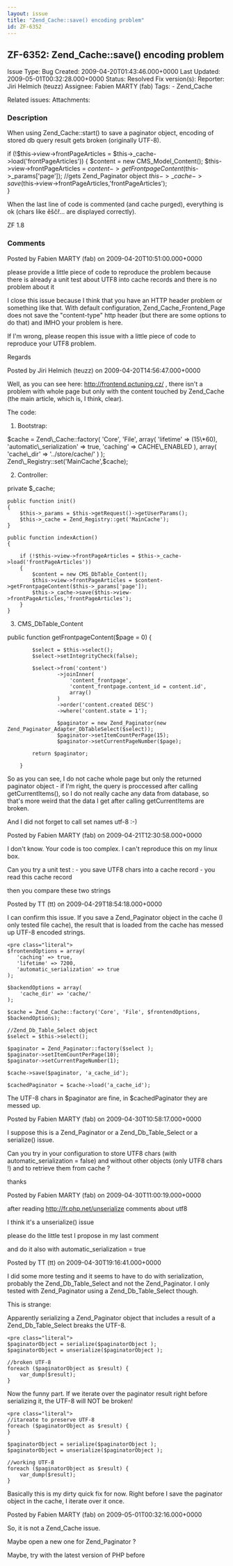 ```yaml
---
layout: issue
title: "Zend_Cache::save() encoding problem"
id: ZF-6352
---
```


ZF-6352: Zend\_Cache::save() encoding problem
---------------------------------------------

 Issue Type: Bug Created: 2009-04-20T01:43:46.000+0000 Last Updated: 2009-05-01T00:32:28.000+0000 Status: Resolved Fix version(s): 
 Reporter:  Jiri Helmich (teuzz)  Assignee:  Fabien MARTY (fab)  Tags: - Zend\_Cache
 
 Related issues: 
 Attachments: 
### Description

When using Zend\_Cache::start() to save a paginator object, encoding of stored db query result gets broken (originally UTF-8).

if (!$this->view->frontPageArticles = $this->\_cache->load('frontPageArticles')) { $content = new CMS\_Model\_Content(); $this->view->frontPageArticles = $content->getFrontpageContent($this->\_params['page']); //gets Zend\_Paginator object $this->\_cache->save($this->view->frontPageArticles,'frontPageArticles');  
 }

When the last line of code is commented (and cache purged), everything is ok (chars like ěščř... are displayed correctly).

ZF 1.8

 

 

### Comments

Posted by Fabien MARTY (fab) on 2009-04-20T10:51:00.000+0000

please provide a little piece of code to reproduce the problem because there is already a unit test about UTF8 into cache records and there is no problem about it

I close this issue because I think that you have an HTTP header problem or something like that. With default configuration, Zend\_Cache\_Frontend\_Page does not save the "content-type" http header (but there are some options to do that) and IMHO your problem is here.

If I'm wrong, please reopen this issue with a little piece of code to reproduce your UTF8 problem.

Regards

 

 

Posted by Jiri Helmich (teuzz) on 2009-04-20T14:56:47.000+0000

Well, as you can see here: <http://frontend.pctuning.cz/> , there isn't a problem with whole page but only with the content touched by Zend\_Cache (the main article, which is, I think, clear).

The code:

1) Bootstrap:

$cache = Zend\_Cache::factory( 'Core', 'File', array( 'lifetime' => (15\*60), 'automatic\_serialization' => true, 'caching' => CACHE\_ENABLED ), array( 'cache\_dir' => '../store/cache/' ) ); Zend\_Registry::set('MainCache',$cache);

2) Controller:

private $\_cache;

 
    public function init()
    {
        $this->_params = $this->getRequest()->getUserParams();
        $this->_cache = Zend_Registry::get('MainCache');
    }
    
    public function indexAction()
    {
    
        if (!$this->view->frontPageArticles = $this->_cache->load('frontPageArticles'))
        {
            $content = new CMS_DbTable_Content();
            $this->view->frontPageArticles = $content->getFrontpageContent($this->_params['page']);
            $this->_cache->save($this->view->frontPageArticles,'frontPageArticles');                
        } 
    }


3) CMS\_DbTable\_Content

public function getFrontpageContent($page = 0) {

 
            $select = $this->select();
            $select->setIntegrityCheck(false);
    
            $select->from('content')
                    ->joinInner(
                        'content_frontpage',
                        'content_frontpage.content_id = content.id',
                        array()
                    )
                    ->order('content.created DESC')
                    ->where('content.state = 1');
    
                    $paginator = new Zend_Paginator(new Zend_Paginator_Adapter_DbTableSelect($select));
                    $paginator->setItemCountPerPage(15);
                    $paginator->setCurrentPageNumber($page);
    
            return $paginator;
    
        }


So as you can see, I do not cache whole page but only the returned paginator object - if I'm right, the query is proccessed after calling getCurrentItems(), so I do not really cache any data from database, so that's more weird that the data I get after calling getCurrentItems are broken.

And I did not forget to call set names utf-8 :-)

 

 

Posted by Fabien MARTY (fab) on 2009-04-21T12:30:58.000+0000

I don't know. Your code is too complex. I can't reproduce this on my linux box.

Can you try a unit test : - you save UTF8 chars into a cache record - you read this cache record

then you compare these two strings

 

 

Posted by TT (tt) on 2009-04-29T18:54:18.000+0000

I can confirm this issue. If you save a Zend\_Paginator object in the cache (I only tested file cache), the result that is loaded from the cache has messed up UTF-8 encoded strings.

 
    <pre class="literal"> 
    $frontendOptions = array(
       'caching' => true,
       'lifetime' => 7200, 
       'automatic_serialization' => true
    );
    
    $backendOptions = array(
        'cache_dir' => 'cache/' 
    );
    
    $cache = Zend_Cache::factory('Core', 'File', $frontendOptions, $backendOptions);
    
    //Zend_Db_Table_Select object
    $select = $this->select();
    
    $paginator = Zend_Paginator::factory($select );
    $paginator->setItemCountPerPage(10);
    $paginator->setCurrentPageNumber(1);
    
    $cache->save($paginator, 'a_cache_id');
    
    $cachedPaginator = $cache->load('a_cache_id');


The UTF-8 chars in $paginator are fine, in $cachedPaginator they are messed up.

 

 

Posted by Fabien MARTY (fab) on 2009-04-30T10:58:17.000+0000

I suppose this is a Zend\_Paginator or a Zend\_Db\_Table\_Select or a serialize() issue.

Can you try in your configuration to store UTF8 chars (with automatic\_serialization = false) and without other objects (only UTF8 chars !) and to retrieve them from cache ?

thanks

 

 

Posted by Fabien MARTY (fab) on 2009-04-30T11:00:19.000+0000

after reading <http://fr.php.net/unserialize> comments about utf8

I think it's a unserialize() issue

please do the little test I propose in my last comment

and do it also with automatic\_serialization = true

 

 

Posted by TT (tt) on 2009-04-30T19:16:41.000+0000

I did some more testing and it seems to have to do with serialization, probably the Zend\_Db\_Table\_Select and not the Zend\_Paginator. I only tested with Zend\_Paginator using a Zend\_Db\_Table\_Select though.

This is strange:

Apparently serializing a Zend\_Paginator object that includes a result of a Zend\_Db\_Table\_Select breaks the UTF-8.

 
    <pre class="literal"> 
    $paginatorObject = serialize($paginatorObject );    
    $paginatorObject = unserialize($paginatorObject );
    
    //broken UTF-8
    foreach ($paginatorObject as $result) {
        var_dump($result);
    }


Now the funny part. If we iterate over the paginator result right before serializing it, the UTF-8 will NOT be broken!

 
    <pre class="literal"> 
    //itareate to preserve UTF-8
    foreach ($paginatorObject as $result) {
    }   
    
    $paginatorObject = serialize($paginatorObject );    
    $paginatorObject = unserialize($paginatorObject );
    
    //working UTF-8
    foreach ($paginatorObject as $result) {
        var_dump($result);
    }


Basically this is my dirty quick fix for now. Right before I save the paginator object in the cache, I iterate over it once.

 

 

Posted by Fabien MARTY (fab) on 2009-05-01T00:32:16.000+0000

So, it is not a Zend\_Cache issue.

Maybe open a new one for Zend\_Paginator ?

Maybe, try with the latest version of PHP before

 

 